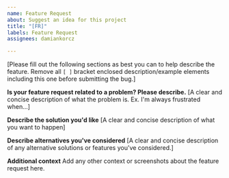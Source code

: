 ```yaml
---
name: Feature Request
about: Suggest an idea for this project
title: "[FR]"
labels: Feature Request
assignees: damiankorcz

---
```


[Please fill out the following sections as best you can to help describe the feature. Remove all `[ ]` bracket enclosed description/example elements including this one before submitting the bug.]

**Is your feature request related to a problem? Please describe.**
[A clear and concise description of what the problem is. Ex. I'm always frustrated when...]

**Describe the solution you'd like**
[A clear and concise description of what you want to happen]

**Describe alternatives you've considered**
[A clear and concise description of any alternative solutions or features you've considered.]

**Additional context**
Add any other context or screenshots about the feature request here.
